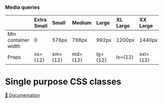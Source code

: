 ### Media queries

|  |Extra Small|Small|Medium|Large|XL Large|XX Large|XXX Large|
|:-|:---|:---|:---|:---|:---|:---|:---|
|Min container width|0|576px|768px|992px|1200px|1440px|1920px|
|Props|xs={12}|sm={12}|md={12}|lg={12}|lx={12}|xxl={12}|xxxl={12}|

# Single purpose CSS classes
[🔗 Documentation](https://cherry.design/css/cherry-grid)
